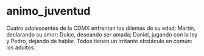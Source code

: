 # animo_juventud

Cuatro adolescentes de la CDMX enfrentan los dilemas de su edad: Martín, declarando su amor; Dulce, deseando ser amada; Daniel, jugando con la ley y Pedro, dejando de hablar. Todos tienen un irritante obstáculo en común: los adultos.
